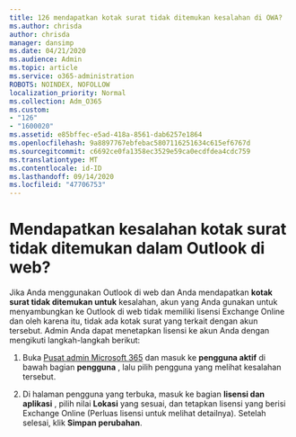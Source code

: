 ```yaml
---
title: 126 mendapatkan kotak surat tidak ditemukan kesalahan di OWA?
ms.author: chrisda
author: chrisda
manager: dansimp
ms.date: 04/21/2020
ms.audience: Admin
ms.topic: article
ms.service: o365-administration
ROBOTS: NOINDEX, NOFOLLOW
localization_priority: Normal
ms.collection: Adm_O365
ms.custom:
- "126"
- "1600020"
ms.assetid: e85bffec-e5ad-418a-8561-dab6257e1864
ms.openlocfilehash: 9a8897767ebfebac5807116251634c615ef6767d
ms.sourcegitcommit: c6692ce0fa1358ec3529e59ca0ecdfdea4cdc759
ms.translationtype: MT
ms.contentlocale: id-ID
ms.lasthandoff: 09/14/2020
ms.locfileid: "47706753"
---
```

# <a name="getting-a-mailbox-not-found-error-in-outlook-on-the-web"></a>Mendapatkan kesalahan kotak surat tidak ditemukan dalam Outlook di web?

Jika Anda menggunakan Outlook di web dan Anda mendapatkan **kotak surat tidak ditemukan untuk** kesalahan, akun yang Anda gunakan untuk menyambungkan ke Outlook di web tidak memiliki lisensi Exchange Online dan oleh karena itu, tidak ada kotak surat yang terkait dengan akun tersebut. Admin Anda dapat menetapkan lisensi ke akun Anda dengan mengikuti langkah-langkah berikut:

1. Buka [Pusat admin Microsoft 365](https://portal.office.com/adminportal/home#/homepage) dan masuk ke **pengguna aktif** di bawah bagian **pengguna** , lalu pilih pengguna yang melihat kesalahan tersebut.

2. Di halaman pengguna yang terbuka, masuk ke bagian **lisensi dan aplikasi** , pilih nilai **Lokasi** yang sesuai, dan tetapkan lisensi yang berisi Exchange Online (Perluas lisensi untuk melihat detailnya). Setelah selesai, klik **Simpan perubahan**.
